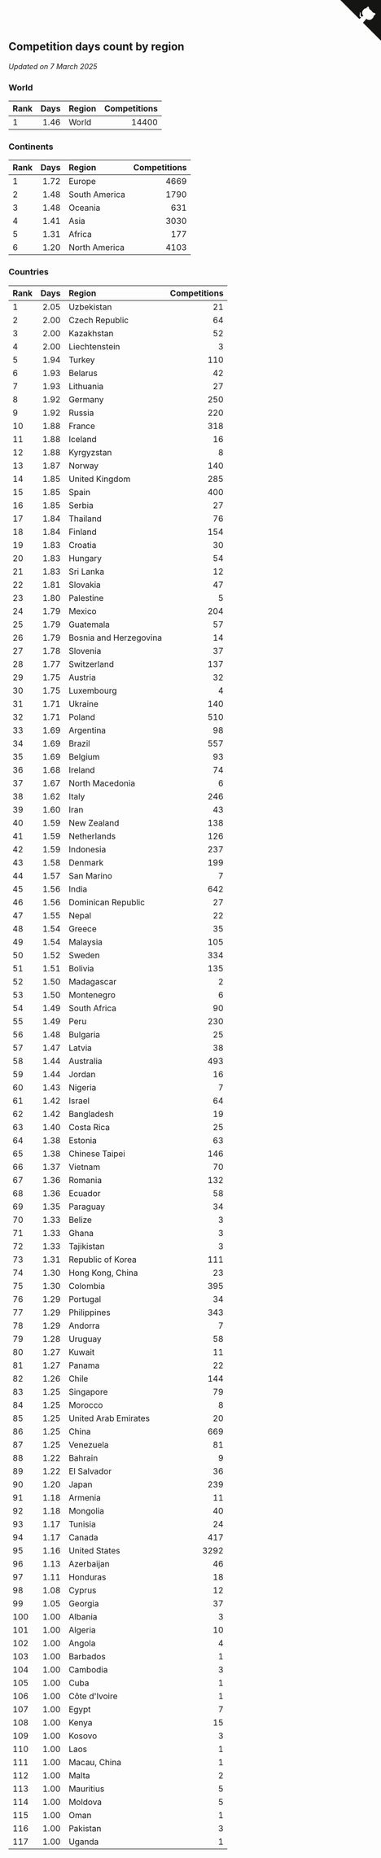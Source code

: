 ## Competition days count by region

*Updated on  7 March 2025*


### World

| Rank | Days | Region | Competitions |
| :--- | ---: | :--- | ---: |
| 1 | 1.46 | World | 14400 |

### Continents

| Rank | Days | Region | Competitions |
| :--- | ---: | :--- | ---: |
| 1 | 1.72 | Europe | 4669 |
| 2 | 1.48 | South America | 1790 |
| 3 | 1.48 | Oceania | 631 |
| 4 | 1.41 | Asia | 3030 |
| 5 | 1.31 | Africa | 177 |
| 6 | 1.20 | North America | 4103 |

### Countries

| Rank | Days | Region | Competitions |
| :--- | ---: | :--- | ---: |
| 1 | 2.05 | Uzbekistan | 21 |
| 2 | 2.00 | Czech Republic | 64 |
| 3 | 2.00 | Kazakhstan | 52 |
| 4 | 2.00 | Liechtenstein | 3 |
| 5 | 1.94 | Turkey | 110 |
| 6 | 1.93 | Belarus | 42 |
| 7 | 1.93 | Lithuania | 27 |
| 8 | 1.92 | Germany | 250 |
| 9 | 1.92 | Russia | 220 |
| 10 | 1.88 | France | 318 |
| 11 | 1.88 | Iceland | 16 |
| 12 | 1.88 | Kyrgyzstan | 8 |
| 13 | 1.87 | Norway | 140 |
| 14 | 1.85 | United Kingdom | 285 |
| 15 | 1.85 | Spain | 400 |
| 16 | 1.85 | Serbia | 27 |
| 17 | 1.84 | Thailand | 76 |
| 18 | 1.84 | Finland | 154 |
| 19 | 1.83 | Croatia | 30 |
| 20 | 1.83 | Hungary | 54 |
| 21 | 1.83 | Sri Lanka | 12 |
| 22 | 1.81 | Slovakia | 47 |
| 23 | 1.80 | Palestine | 5 |
| 24 | 1.79 | Mexico | 204 |
| 25 | 1.79 | Guatemala | 57 |
| 26 | 1.79 | Bosnia and Herzegovina | 14 |
| 27 | 1.78 | Slovenia | 37 |
| 28 | 1.77 | Switzerland | 137 |
| 29 | 1.75 | Austria | 32 |
| 30 | 1.75 | Luxembourg | 4 |
| 31 | 1.71 | Ukraine | 140 |
| 32 | 1.71 | Poland | 510 |
| 33 | 1.69 | Argentina | 98 |
| 34 | 1.69 | Brazil | 557 |
| 35 | 1.69 | Belgium | 93 |
| 36 | 1.68 | Ireland | 74 |
| 37 | 1.67 | North Macedonia | 6 |
| 38 | 1.62 | Italy | 246 |
| 39 | 1.60 | Iran | 43 |
| 40 | 1.59 | New Zealand | 138 |
| 41 | 1.59 | Netherlands | 126 |
| 42 | 1.59 | Indonesia | 237 |
| 43 | 1.58 | Denmark | 199 |
| 44 | 1.57 | San Marino | 7 |
| 45 | 1.56 | India | 642 |
| 46 | 1.56 | Dominican Republic | 27 |
| 47 | 1.55 | Nepal | 22 |
| 48 | 1.54 | Greece | 35 |
| 49 | 1.54 | Malaysia | 105 |
| 50 | 1.52 | Sweden | 334 |
| 51 | 1.51 | Bolivia | 135 |
| 52 | 1.50 | Madagascar | 2 |
| 53 | 1.50 | Montenegro | 6 |
| 54 | 1.49 | South Africa | 90 |
| 55 | 1.49 | Peru | 230 |
| 56 | 1.48 | Bulgaria | 25 |
| 57 | 1.47 | Latvia | 38 |
| 58 | 1.44 | Australia | 493 |
| 59 | 1.44 | Jordan | 16 |
| 60 | 1.43 | Nigeria | 7 |
| 61 | 1.42 | Israel | 64 |
| 62 | 1.42 | Bangladesh | 19 |
| 63 | 1.40 | Costa Rica | 25 |
| 64 | 1.38 | Estonia | 63 |
| 65 | 1.38 | Chinese Taipei | 146 |
| 66 | 1.37 | Vietnam | 70 |
| 67 | 1.36 | Romania | 132 |
| 68 | 1.36 | Ecuador | 58 |
| 69 | 1.35 | Paraguay | 34 |
| 70 | 1.33 | Belize | 3 |
| 71 | 1.33 | Ghana | 3 |
| 72 | 1.33 | Tajikistan | 3 |
| 73 | 1.31 | Republic of Korea | 111 |
| 74 | 1.30 | Hong Kong, China | 23 |
| 75 | 1.30 | Colombia | 395 |
| 76 | 1.29 | Portugal | 34 |
| 77 | 1.29 | Philippines | 343 |
| 78 | 1.29 | Andorra | 7 |
| 79 | 1.28 | Uruguay | 58 |
| 80 | 1.27 | Kuwait | 11 |
| 81 | 1.27 | Panama | 22 |
| 82 | 1.26 | Chile | 144 |
| 83 | 1.25 | Singapore | 79 |
| 84 | 1.25 | Morocco | 8 |
| 85 | 1.25 | United Arab Emirates | 20 |
| 86 | 1.25 | China | 669 |
| 87 | 1.25 | Venezuela | 81 |
| 88 | 1.22 | Bahrain | 9 |
| 89 | 1.22 | El Salvador | 36 |
| 90 | 1.20 | Japan | 239 |
| 91 | 1.18 | Armenia | 11 |
| 92 | 1.18 | Mongolia | 40 |
| 93 | 1.17 | Tunisia | 24 |
| 94 | 1.17 | Canada | 417 |
| 95 | 1.16 | United States | 3292 |
| 96 | 1.13 | Azerbaijan | 46 |
| 97 | 1.11 | Honduras | 18 |
| 98 | 1.08 | Cyprus | 12 |
| 99 | 1.05 | Georgia | 37 |
| 100 | 1.00 | Albania | 3 |
| 101 | 1.00 | Algeria | 10 |
| 102 | 1.00 | Angola | 4 |
| 103 | 1.00 | Barbados | 1 |
| 104 | 1.00 | Cambodia | 3 |
| 105 | 1.00 | Cuba | 1 |
| 106 | 1.00 | Côte d'Ivoire | 1 |
| 107 | 1.00 | Egypt | 7 |
| 108 | 1.00 | Kenya | 15 |
| 109 | 1.00 | Kosovo | 3 |
| 110 | 1.00 | Laos | 1 |
| 111 | 1.00 | Macau, China | 1 |
| 112 | 1.00 | Malta | 2 |
| 113 | 1.00 | Mauritius | 5 |
| 114 | 1.00 | Moldova | 5 |
| 115 | 1.00 | Oman | 1 |
| 116 | 1.00 | Pakistan | 3 |
| 117 | 1.00 | Uganda | 1 |


<a href="https://github.com/JustinTimeCuber/wca_statistics" class="github-corner" aria-label="View source on Github"><svg width="80" height="80" viewBox="0 0 250 250" style="fill:#151513; color:#fff; position: absolute; top: 0; border: 0; right: 0;" aria-hidden="true"><path d="M0,0 L115,115 L130,115 L142,142 L250,250 L250,0 Z"></path><path d="M128.3,109.0 C113.8,99.7 119.0,89.6 119.0,89.6 C122.0,82.7 120.5,78.6 120.5,78.6 C119.2,72.0 123.4,76.3 123.4,76.3 C127.3,80.9 125.5,87.3 125.5,87.3 C122.9,97.6 130.6,101.9 134.4,103.2" fill="currentColor" style="transform-origin: 130px 106px;" class="octo-arm"></path><path d="M115.0,115.0 C114.9,115.1 118.7,116.5 119.8,115.4 L133.7,101.6 C136.9,99.2 139.9,98.4 142.2,98.6 C133.8,88.0 127.5,74.4 143.8,58.0 C148.5,53.4 154.0,51.2 159.7,51.0 C160.3,49.4 163.2,43.6 171.4,40.1 C171.4,40.1 176.1,42.5 178.8,56.2 C183.1,58.6 187.2,61.8 190.9,65.4 C194.5,69.0 197.7,73.2 200.1,77.6 C213.8,80.2 216.3,84.9 216.3,84.9 C212.7,93.1 206.9,96.0 205.4,96.6 C205.1,102.4 203.0,107.8 198.3,112.5 C181.9,128.9 168.3,122.5 157.7,114.1 C157.9,116.9 156.7,120.9 152.7,124.9 L141.0,136.5 C139.8,137.7 141.6,141.9 141.8,141.8 Z" fill="currentColor" class="octo-body"></path></svg></a><style>.github-corner:hover .octo-arm{animation:octocat-wave 560ms ease-in-out}@keyframes octocat-wave{0%,100%{transform:rotate(0)}20%,60%{transform:rotate(-25deg)}40%,80%{transform:rotate(10deg)}}@media (max-width:500px){.github-corner:hover .octo-arm{animation:none}.github-corner .octo-arm{animation:octocat-wave 560ms ease-in-out}}</style>
